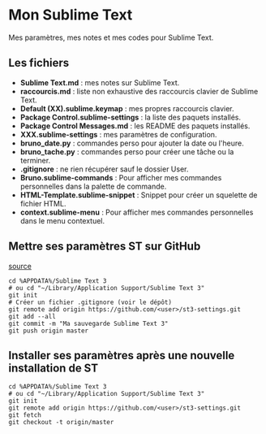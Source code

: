 # Mon Sublime Text

Mes paramètres, mes notes et mes codes pour Sublime Text.

## Les fichiers

- __Sublime Text.md__ : mes notes sur Sublime Text.
- __raccourcis.md__ : liste non exhaustive des raccourcis clavier de Sublime Text.
- __Default (XX).sublime.keymap__ : mes propres raccourcis clavier.
- __Package Control.sublime-settings__ : la liste des paquets installés.
- __Package Control Messages.md__ : les README des paquets installés.
- __XXX.sublime-settings__ : mes paramètres de configuration.
- __bruno_date.py__ : commandes perso pour ajouter la date ou l'heure.
- __bruno_tache.py__ : commandes perso pour créer une tâche ou la terminer.
- __.gitignore__ : ne rien récupérer sauf le dossier User.
- __Bruno.sublime-commands__ : Pour afficher mes commandes personnelles dans la palette de commande.
- __HTML-Template.sublime-snippet__ : Snippet pour créer un squelette de fichier HTML.
- __context.sublime-menu__ : Pour afficher mes commandes personnelles dans le menu contextuel.

## Mettre ses paramètres ST sur GitHub

[source](https://blog.smarchal.com/configurer-sublime-text-en-30-secondes-grace-a-git#que-faut-il-sauvegarder-)

    cd %APPDATA%/Sublime Text 3
    # ou cd "~/Library/Application Support/Sublime Text 3"
    git init
    # Créer un fichier .gitignore (voir le dépôt)
    git remote add origin https://github.com/<user>/st3-settings.git
    git add --all
    git commit -m "Ma sauvegarde Sublime Text 3"
    git push origin master


## Installer ses paramètres après une nouvelle installation de ST

    cd %APPDATA%/Sublime Text 3
    # ou cd "~/Library/Application Support/Sublime Text 3"
    git init
    git remote add origin https://github.com/<user>/st3-settings.git
    git fetch
    git checkout -t origin/master

